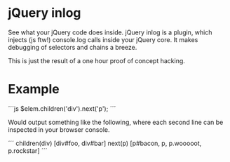 jQuery inlog
======

See what your jQuery code does inside.
jQuery inlog is a plugin, which injects (js ftw!) console.log calls inside your jQuery core.
It makes debugging of selectors and chains a breeze.

This is just the result of a one hour proof of concept hacking.

Example
========

´´´js
$elem.children('div').next('p');
´´´

Would output something like the following,
where each second line can be inspected in your browser console.

´´´
children(div)
[div#foo, div#bar]
next(p)
[p#bacon, p, p.wooooot, p.rockstar]
´´´
